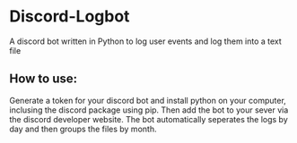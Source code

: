 # Discord-Logbot
A discord bot written in Python to log user events and log them into a text file


## How to use:
Generate a token for your discord bot and install python on your computer, inclusing the discord package using pip. Then add the bot to your sever via the discord developer website. The bot automatically seperates the logs by day and then groups the files by month.
